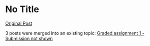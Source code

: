 # No Title

[Original Post](https://discourse.onlinedegree.iitm.ac.in/t/161083/126)

<p>3 posts were merged into an existing topic: <a href="/t/graded-assignment-1-submission-not-shown/165396/13">Graded assignment 1 - Submission not shown</a></p>
